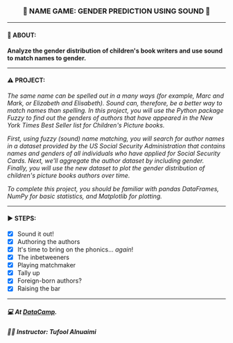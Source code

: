 <h3 align="center"> 
  🚧 NAME GAME: GENDER PREDICTION USING SOUND 🚧
</h3>

---
#### 📢 ABOUT:
**Analyze the gender distribution of children's book writers and use sound to match names to gender.**

---
#### ⚠️ PROJECT:
*The same name can be spelled out in a many ways (for example, Marc and Mark, or Elizabeth and Elisabeth). Sound can, therefore, be a better way to match names than spelling. In this project, you will use the Python package Fuzzy to find out the genders of authors that have appeared in the New York Times Best Seller list for Children's Picture books.*

*First, using fuzzy (sound) name matching, you will search for author names in a dataset provided by the US Social Security Administration that contains names and genders of all individuals who have applied for Social Security Cards. Next, we'll aggregate the author dataset by including gender. Finally, you will use the new dataset to plot the gender distribution of children's picture books authors over time.*

*To complete this project, you should be familiar with pandas DataFrames, NumPy for basic statistics, and Matplotlib for plotting.*

---
#### ▶️ STEPS:
- [x] Sound it out!
- [x] Authoring the authors
- [x] It's time to bring on the phonics... _again_!
- [x] The inbetweeners
- [x] Playing matchmaker
- [x] Tally up
- [x] Foreign-born authors?
- [x] Raising the bar

---
##### 💻 At <a href="https://www.datacamp.com" target="_blank">DataCamp</a>.
##### 🧑‍🏫 **Instructor**: Tufool Alnuaimi

